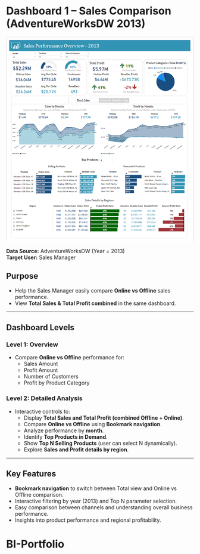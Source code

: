 # Dashboard 1 – Sales Comparison (AdventureWorksDW 2013)

[![SalesPerformanceOverview](https://github.com/Rabaa-Analytics/SalesAnalysis-Portfolio/blob/main/OnlineVsReseller.PNG)](https://github.com/Rabaa-Analytics/SalesAnalysis-Portfolio/blob/main/TotalSales.PNG)

**Data Source:** AdventureWorksDW (Year = 2013)  
**Target User:** Sales Manager  

## Purpose
- Help the Sales Manager easily compare **Online vs Offline** sales performance.  
- View **Total Sales & Total Profit combined** in the same dashboard.  

---

## Dashboard Levels

### Level 1: Overview
- Compare **Online vs Offline** performance for:  
  - Sales Amount  
  - Profit Amount  
  - Number of Customers  
  - Profit by Product Category  

### Level 2: Detailed Analysis
- Interactive controls to:  
  - Display **Total Sales and Total Profit (combined Offline + Online)**.  
  - Compare **Online vs Offline** using **Bookmark navigation**.  
  - Analyze performance by **month**.  
  - Identify **Top Products in Demand**.  
  - Show **Top N Selling Products** (user can select N dynamically).  
  - Explore **Sales and Profit details by region**.  

---

## Key Features
- **Bookmark navigation** to switch between Total view and Online vs Offline comparison.  
- Interactive filtering by year (2013) and Top N parameter selection.  
- Easy comparison between channels and understanding overall business performance.  
- Insights into product performance and regional profitability.
# BI-Portfolio
